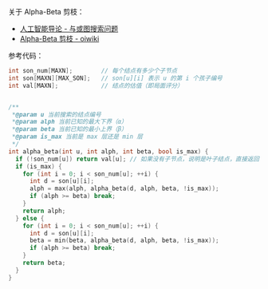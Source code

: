 
关于 Alpha-Beta 剪枝：
- [人工智能导论 - 与或图搜索问题](https://dropsong.github.io/posts/6f3f8819.html)
- [Alpha-Beta 剪枝 - oiwiki](https://oi-wiki.org/search/alpha-beta/)

参考代码：

```cpp
int son_num[MAXN];        // 每个结点有多少个子节点
int son[MAXN][MAX_SON];   // son[u][i] 表示 u 的第 i 个孩子编号
int val[MAXN];            // 结点的估值（即局面评分）


/**
 *@param u 当前搜索的结点编号
 *@param alph 当前已知的最大下界（α）
 *@param beta 当前已知的最小上界（β）
 *@param is_max 当前是 max 层还是 min 层
 */
int alpha_beta(int u, int alph, int beta, bool is_max) {
  if (!son_num[u]) return val[u]; // 如果没有子节点，说明是叶子结点，直接返回估值
  if (is_max) {
    for (int i = 0; i < son_num[u]; ++i) {
      int d = son[u][i];
      alph = max(alph, alpha_beta(d, alph, beta, !is_max));
      if (alph >= beta) break;
    }
    return alph;
  } else {
    for (int i = 0; i < son_num[u]; ++i) {
      int d = son[u][i];
      beta = min(beta, alpha_beta(d, alph, beta, !is_max));
      if (alph >= beta) break;
    }
    return beta;
  }
}
```


